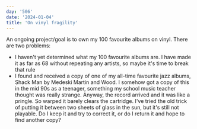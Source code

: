 ```yaml
---
day: '506'
date: '2024-01-04'
title: 'On vinyl fragility'
---
```


An ongoing project/goal is to own my 100 favourite albums on vinyl. There are two problems:

- I haven't yet determined what my 100 favourite albums are. I have made it as far as 68 without repeating any artists, so maybe it's time to break that rule
- I found and received a copy of one of my all-time favourite jazz albums, Shack Man by Medeski Martin and Wood. I somehow got a copy of this in the mid 90s as a teenager, something my school music teacher thought was really strange. Anyway, the record arrived and it was like a pringle. So warped it barely clears the cartridge. I've tried the old trick of putting it between two sheets of glass in the sun, but it's still not playable. Do I keep it and try to correct it, or do I return it and hope to find another copy?
